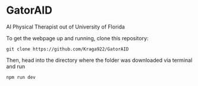 # GatorAID
AI Physical Therapist out of University of Florida

To get the webpage up and running, clone this repository:

```shell
git clone https://github.com/Kraga922/GatorAID
```

Then, head into the directory where the folder was downloaded via terminal and run

```shell
npm run dev
```
